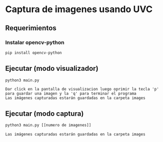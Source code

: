 # Captura de imagenes usando UVC  

## Requerimientos  


### Instalar opencv-python 

```bash
pip install opencv-python
```


## Ejecutar (modo visualizador)

```bash
python3 main.py 
```

    Dar click en la pantalla de visualizacion luego oprimir la tecla 'p' para guardar una imagen y la 'q' para terminar el programa
    Las imágenes capturadas estarán guardadas en la carpeta images 

## Ejecutar (modo captura)

```bash
python3 main.py [[numero de imagenes]]
```

    Las imágenes capturadas estarán guardadas en la carpeta images 

 

